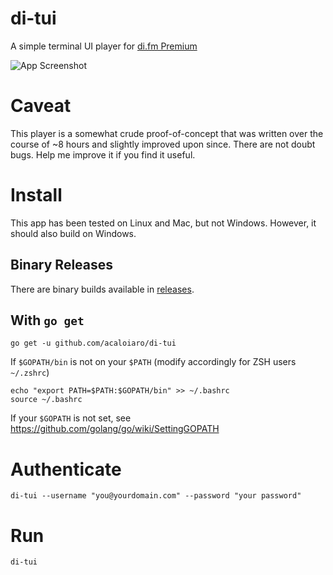 # di-tui
A simple terminal UI player for [di.fm Premium](http://di.fm) 

![App Screenshot](https://user-images.githubusercontent.com/3331648/81481515-bb668400-91fe-11ea-8a7c-39e1bb76c55d.png)
# Caveat

This player is a somewhat crude proof-of-concept that was written over the course of ~8 hours and slightly improved upon since. There are not doubt bugs. Help me improve it if you find it useful. 

# Install

This app has been tested on Linux and Mac, but not Windows. However, it should also build on Windows. 

## Binary Releases

There are binary builds available in [releases](https://github.com/acaloiaro/di-tui/releases). 

## With `go get`
`go get -u github.com/acaloiaro/di-tui`

If `$GOPATH/bin` is not on your `$PATH` (modify accordingly for ZSH users `~/.zshrc`)
```
echo "export PATH=$PATH:$GOPATH/bin" >> ~/.bashrc
source ~/.bashrc
```

If your `$GOPATH` is not set, see https://github.com/golang/go/wiki/SettingGOPATH

# Authenticate

`di-tui --username "you@yourdomain.com" --password "your password"`

# Run

`di-tui`
